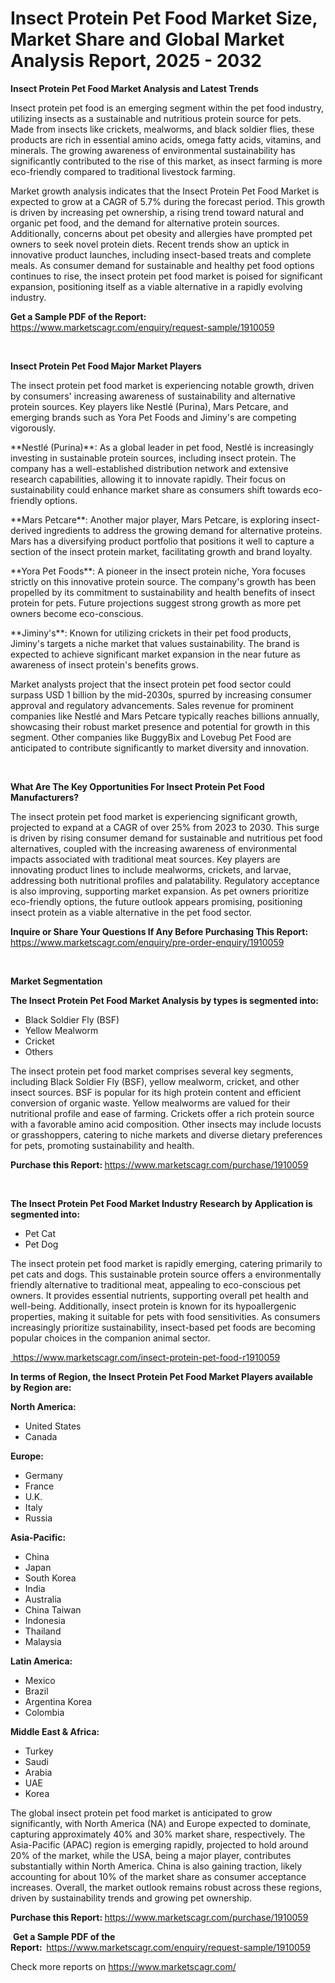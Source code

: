 <p><h1>Insect Protein Pet Food Market Size, Market Share and Global Market Analysis Report, 2025 - 2032</h1></p><p><strong>Insect Protein Pet Food Market Analysis and Latest Trends</strong></p>
<p><p>Insect protein pet food is an emerging segment within the pet food industry, utilizing insects as a sustainable and nutritious protein source for pets. Made from insects like crickets, mealworms, and black soldier flies, these products are rich in essential amino acids, omega fatty acids, vitamins, and minerals. The growing awareness of environmental sustainability has significantly contributed to the rise of this market, as insect farming is more eco-friendly compared to traditional livestock farming.</p><p>Market growth analysis indicates that the Insect Protein Pet Food Market is expected to grow at a CAGR of 5.7% during the forecast period. This growth is driven by increasing pet ownership, a rising trend toward natural and organic pet food, and the demand for alternative protein sources. Additionally, concerns about pet obesity and allergies have prompted pet owners to seek novel protein diets. Recent trends show an uptick in innovative product launches, including insect-based treats and complete meals. As consumer demand for sustainable and healthy pet food options continues to rise, the insect protein pet food market is poised for significant expansion, positioning itself as a viable alternative in a rapidly evolving industry.</p></p>
<p><strong>Get a Sample PDF of the Report:&nbsp;</strong> <a href="https://www.marketscagr.com/enquiry/request-sample/1910059?utm_campaign=2992&utm_medium=2&utm_source=Github&utm_content=ia&utm_term=05042025&utm_id=insect-protein-pet-food">https://www.marketscagr.com/enquiry/request-sample/1910059</a></p>
<p>&nbsp;</p>
<p><strong>Insect Protein Pet Food Major Market Players</strong></p>
<p><p>The insect protein pet food market is experiencing notable growth, driven by consumers' increasing awareness of sustainability and alternative protein sources. Key players like Nestlé (Purina), Mars Petcare, and emerging brands such as Yora Pet Foods and Jiminy's are competing vigorously.</p><p>**Nestlé (Purina)**: As a global leader in pet food, Nestlé is increasingly investing in sustainable protein sources, including insect protein. The company has a well-established distribution network and extensive research capabilities, allowing it to innovate rapidly. Their focus on sustainability could enhance market share as consumers shift towards eco-friendly options.</p><p>**Mars Petcare**: Another major player, Mars Petcare, is exploring insect-derived ingredients to address the growing demand for alternative proteins. Mars has a diversifying product portfolio that positions it well to capture a section of the insect protein market, facilitating growth and brand loyalty.</p><p>**Yora Pet Foods**: A pioneer in the insect protein niche, Yora focuses strictly on this innovative protein source. The company's growth has been propelled by its commitment to sustainability and health benefits of insect protein for pets. Future projections suggest strong growth as more pet owners become eco-conscious.</p><p>**Jiminy's**: Known for utilizing crickets in their pet food products, Jiminy's targets a niche market that values sustainability. The brand is expected to achieve significant market expansion in the near future as awareness of insect protein's benefits grows.</p><p>Market analysts project that the insect protein pet food sector could surpass USD 1 billion by the mid-2030s, spurred by increasing consumer approval and regulatory advancements. Sales revenue for prominent companies like Nestlé and Mars Petcare typically reaches billions annually, showcasing their robust market presence and potential for growth in this segment. Other companies like BuggyBix and Lovebug Pet Food are anticipated to contribute significantly to market diversity and innovation.</p></p>
<p>&nbsp;</p>
<p><strong>What Are The Key Opportunities For Insect Protein Pet Food Manufacturers?</strong></p>
<p><p>The insect protein pet food market is experiencing significant growth, projected to expand at a CAGR of over 25% from 2023 to 2030. This surge is driven by rising consumer demand for sustainable and nutritious pet food alternatives, coupled with the increasing awareness of environmental impacts associated with traditional meat sources. Key players are innovating product lines to include mealworms, crickets, and larvae, addressing both nutritional profiles and palatability. Regulatory acceptance is also improving, supporting market expansion. As pet owners prioritize eco-friendly options, the future outlook appears promising, positioning insect protein as a viable alternative in the pet food sector.</p></p>
<p><strong>Inquire or Share Your Questions If Any Before Purchasing This Report:</strong> <a href="https://www.marketscagr.com/enquiry/pre-order-enquiry/1910059?utm_campaign=2992&utm_medium=2&utm_source=Github&utm_content=ia&utm_term=05042025&utm_id=insect-protein-pet-food">https://www.marketscagr.com/enquiry/pre-order-enquiry/1910059</a></p>
<p>&nbsp;</p>
<p><strong>Market Segmentation</strong></p>
<p><strong>The Insect Protein Pet Food Market Analysis by types is segmented into:</strong></p>
<p><ul><li>Black Soldier Fly (BSF)</li><li>Yellow Mealworm</li><li>Cricket</li><li>Others</li></ul></p>
<p><p>The insect protein pet food market comprises several key segments, including Black Soldier Fly (BSF), yellow mealworm, cricket, and other insect sources. BSF is popular for its high protein content and efficient conversion of organic waste. Yellow mealworms are valued for their nutritional profile and ease of farming. Crickets offer a rich protein source with a favorable amino acid composition. Other insects may include locusts or grasshoppers, catering to niche markets and diverse dietary preferences for pets, promoting sustainability and health.</p></p>
<p><strong>Purchase this Report:&nbsp;</strong><a href="https://www.marketscagr.com/purchase/1910059?utm_campaign=2992&utm_medium=2&utm_source=Github&utm_content=ia&utm_term=05042025&utm_id=insect-protein-pet-food">https://www.marketscagr.com/purchase/1910059</a></p>
<p>&nbsp;</p>
<p><strong>The Insect Protein Pet Food Market Industry Research by Application is segmented into:</strong></p>
<p><ul><li>Pet Cat</li><li>Pet Dog</li></ul></p>
<p><p>The insect protein pet food market is rapidly emerging, catering primarily to pet cats and dogs. This sustainable protein source offers a environmentally friendly alternative to traditional meat, appealing to eco-conscious pet owners. It provides essential nutrients, supporting overall pet health and well-being. Additionally, insect protein is known for its hypoallergenic properties, making it suitable for pets with food sensitivities. As consumers increasingly prioritize sustainability, insect-based pet foods are becoming popular choices in the companion animal sector.</p></p>
<p><a href="https://www.marketscagr.com/insect-protein-pet-food-r1910059?utm_campaign=2992&utm_medium=2&utm_source=Github&utm_content=ia&utm_term=05042025&utm_id=insect-protein-pet-food">&nbsp;https://www.marketscagr.com/insect-protein-pet-food-r1910059</a></p>
<p><strong>In terms of Region, the Insect Protein Pet Food Market Players available by Region are:</strong></p>
<p>
    <p> <strong> North America: </strong>
        <ul>
            <li>United States</li>
            <li>Canada</li>
        </ul>
        </p> 
    <p> <strong> Europe: </strong>
        <ul>
            <li>Germany</li>
            <li>France</li>
            <li>U.K.</li>
            <li>Italy</li>
            <li>Russia</li>
        </ul>
        </p> 
    <p> <strong> Asia-Pacific: </strong>
        <ul>
            <li>China</li>
            <li>Japan</li>
            <li>South Korea</li>
            <li>India</li>
            <li>Australia</li>
            <li>China Taiwan</li>
            <li>Indonesia</li>
            <li>Thailand</li>
            <li>Malaysia</li>
        </ul>
        </p> 
    <p> <strong> Latin America: </strong>
        <ul>
            <li>Mexico</li>
            <li>Brazil</li>
            <li>Argentina Korea</li>
            <li>Colombia</li>
        </ul>
        </p> 
    <p> <strong> Middle East & Africa: </strong>
        <ul>
            <li>Turkey</li>
            <li>Saudi</li>
            <li>Arabia</li>
            <li>UAE</li>
            <li>Korea</li>
        </ul>
    </p>
    </p>
<p><p>The global insect protein pet food market is anticipated to grow significantly, with North America (NA) and Europe expected to dominate, capturing approximately 40% and 30% market share, respectively. The Asia-Pacific (APAC) region is emerging rapidly, projected to hold around 20% of the market, while the USA, being a major player, contributes substantially within North America. China is also gaining traction, likely accounting for about 10% of the market share as consumer acceptance increases. Overall, the market outlook remains robust across these regions, driven by sustainability trends and growing pet ownership.</p></p>
<p><strong>Purchase this Report: </strong><a href="https://www.marketscagr.com/purchase/1910059?utm_campaign=2992&utm_medium=2&utm_source=Github&utm_content=ia&utm_term=05042025&utm_id=insect-protein-pet-food">https://www.marketscagr.com/purchase/1910059</a></p>
<p>&nbsp;<strong>Get a Sample PDF of the Report:&nbsp;&nbsp;</strong><a href="https://www.marketscagr.com/enquiry/request-sample/1910059?utm_campaign=2992&utm_medium=2&utm_source=Github&utm_content=ia&utm_term=05042025&utm_id=insect-protein-pet-food">https://www.marketscagr.com/enquiry/request-sample/1910059</a></p>
<p><strong></strong></p>
<p>Check more reports on <a href="https://www.marketscagr.com/?utm_campaign=2992&utm_medium=2&utm_source=Github&utm_content=ia&utm_term=05042025&utm_id=insect-protein-pet-food">https://www.marketscagr.com/</a></p>